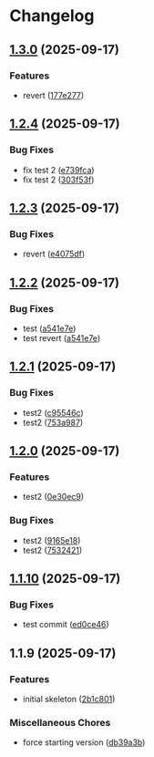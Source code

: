 # Changelog

## [1.3.0](https://github.com/MeisamHakimi/release-please-test/compare/v1.2.4...v1.3.0) (2025-09-17)


### Features

* revert ([177e277](https://github.com/MeisamHakimi/release-please-test/commit/177e27705cf68c2146874d274f050158094b8caf))

## [1.2.4](https://github.com/MeisamHakimi/release-please-test/compare/v1.2.3...v1.2.4) (2025-09-17)


### Bug Fixes

* fix test 2 ([e739fca](https://github.com/MeisamHakimi/release-please-test/commit/e739fca82cc06c8f7733b99163dd9a9761ca0d7e))
* fix test 2 ([303f53f](https://github.com/MeisamHakimi/release-please-test/commit/303f53f0d41bb827dc75ef57418f77915d86509c))

## [1.2.3](https://github.com/MeisamHakimi/release-please-test/compare/v1.2.2...v1.2.3) (2025-09-17)


### Bug Fixes

* revert ([e4075df](https://github.com/MeisamHakimi/release-please-test/commit/e4075df445326ed16f395c1face9b3b4a61c5fe9))

## [1.2.2](https://github.com/MeisamHakimi/release-please-test/compare/v1.2.1...v1.2.2) (2025-09-17)


### Bug Fixes

* test ([a541e7e](https://github.com/MeisamHakimi/release-please-test/commit/a541e7e866702081332221797442ad2d1732edf2))
* test revert ([a541e7e](https://github.com/MeisamHakimi/release-please-test/commit/a541e7e866702081332221797442ad2d1732edf2))

## [1.2.1](https://github.com/MeisamHakimi/release-please-test/compare/v1.2.0...v1.2.1) (2025-09-17)


### Bug Fixes

* test2 ([c95546c](https://github.com/MeisamHakimi/release-please-test/commit/c95546ca38db3eb513ee0922df81bceb2744137d))
* test2 ([753a987](https://github.com/MeisamHakimi/release-please-test/commit/753a987539dc851b57aa63e15f93855c439829da))

## [1.2.0](https://github.com/MeisamHakimi/release-please-test/compare/v1.1.10...v1.2.0) (2025-09-17)


### Features

* test2 ([0e30ec9](https://github.com/MeisamHakimi/release-please-test/commit/0e30ec988eb1b2429d2d520e9632816edbd6381e))


### Bug Fixes

* test2 ([9165e18](https://github.com/MeisamHakimi/release-please-test/commit/9165e180eca767fe89397390f592f95a2a0a3ac9))
* test2 ([7532421](https://github.com/MeisamHakimi/release-please-test/commit/7532421f129024434df5ba0038f64e6878f28eac))

## [1.1.10](https://github.com/MeisamHakimi/release-please-test/compare/v1.1.9...v1.1.10) (2025-09-17)


### Bug Fixes

* test commit ([ed0ce46](https://github.com/MeisamHakimi/release-please-test/commit/ed0ce4628def2424b158a7c2940baefc5fe3058d))

## 1.1.9 (2025-09-17)


### Features

* initial skeleton ([2b1c801](https://github.com/MeisamHakimi/release-please-test/commit/2b1c801b4c28649bd852368bc925fae165326c48))


### Miscellaneous Chores

* force starting version ([db39a3b](https://github.com/MeisamHakimi/release-please-test/commit/db39a3bf87c9af93575d2ecc5960181dd4418f31))
